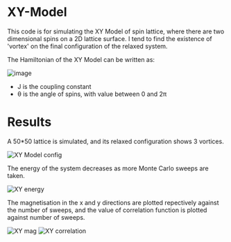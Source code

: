 # XY-Model
This code is for simulating the XY Model of spin lattice, where there are two dimensional spins on a 2D lattice surface. I tend to find the existence of 'vortex' on the final configuration of the relaxed system.

The Hamiltonian of the XY Model can be written as:

![image](https://github.com/user-attachments/assets/2c36b693-f235-438c-bc94-57075b86ee67)
- J is the coupling constant
- θ is the angle of spins, with value between 0 and 2π

# Results
A 50*50 lattice is simulated, and its relaxed configuration shows 3 vortices.

![XY Model config](https://github.com/user-attachments/assets/04d64daa-c1b4-4614-acff-0c49865ba35a)

The energy of the system decreases as more Monte Carlo sweeps are taken.

![XY energy](https://github.com/user-attachments/assets/fade4c35-a62e-4e52-8a9f-acb16bbd6864)

The magnetisation in the x and y directions are plotted repectively against the number of sweeps, and the value of correlation function is plotted against number of sweeps.

![XY mag](https://github.com/user-attachments/assets/7d92a16c-0838-425f-b32f-302e9bee432c) 
![XY correlation](https://github.com/user-attachments/assets/49b0961a-4a3d-4b8f-8636-78e084c51f16)




